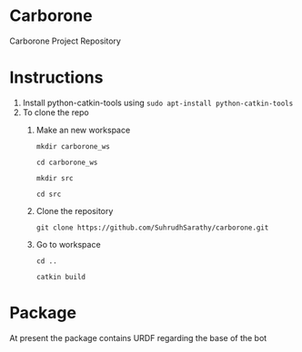 # Carborone
Carborone Project Repository

# Instructions 
1. Install python-catkin-tools using
`sudo apt-install python-catkin-tools`
2. To clone the repo
    1. Make an new workspace

        `mkdir carborone_ws`
    
        `cd carborone_ws`

        `mkdir src`

        `cd src`
    
    2. Clone the repository

        `git clone https://github.com/SuhrudhSarathy/carborone.git`

    3. Go to workspace 

        `cd ..`

        `catkin build`

# Package 
At present the package contains URDF regarding the base of the bot





